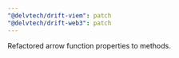 ```yaml
---
"@delvtech/drift-viem": patch
"@delvtech/drift-web3": patch
---
```


Refactored arrow function properties to methods.
